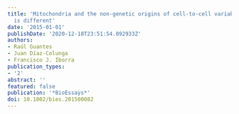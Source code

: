 ```yaml
---
title: 'Mitochondria and the non-genetic origins of cell-to-cell variability: More
  is different'
date: '2015-01-01'
publishDate: '2020-12-18T23:51:54.092933Z'
authors:
- Raúl Guantes
- Juan Díaz-Colunga
- Francisco J. Iborra
publication_types:
- '2'
abstract: ''
featured: false
publication: '*BioEssays*'
doi: 10.1002/bies.201500082
---
```


